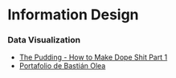 # Information Design
### Data Visualization
- [The Pudding - How to Make Dope Shit Part 1](https://pudding.cool/process/how-to-make-dope-shit-part-1/)
- [Portafolio de Bastián Olea](https://bastianolea.github.io/shiny_apps/)
